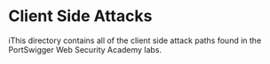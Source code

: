 # Client Side Attacks

iThis directory contains all of the client side attack paths found in the PortSwigger Web Security Academy labs.
